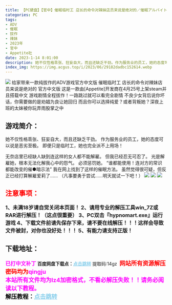 ```yaml
---
title: 【PC硬盘】【官中】催眠临时工 店长的命令对辣妹店员来说是绝对的／催眠アルバイト ～店員ギャルに店長命令は絶対だから～
categories: PC
tags:
- ADV
- 催眠
- 拔作
- 辣妹
- 2023年
- 官中
- Appetite社
date: 2023-1-14 8:01:00
description: 她不仅性格乖张、狂妄自大，而且还缺乏干劲。作为服务业的员工，她的态度可以说是恶劣至极。即便只是临时工，她也完全派不上用场！无奈店里已经缺人缺到连这样的女人都不能解雇。但我已经忍无可忍了。
index_img: https://img.acgus.top/i/2023/06/29182dadbc152614.webp
---
```

![](https://img.acgus.top/i/2023/06/29182dadbc152614.webp)
给家带来一款纯拔作的ADV游戏官方中文版
催眠临时工 店长的命令对辣妹店员来说是绝对的 官方中文版
这是一款由[Appetite]开发商在4月25号上架steam并且搭载中文
游戏剧情全程拔作！一路跳过就可以看完全剧情
不良少女背后说你坏话，你需要做的是劝娼为良让她回归
而且你可以选择纯爱？或者背叛她？深夜上班的太妹被你玩弄雨股掌之中

## 游戏简介：
她不仅性格乖张、狂妄自大，而且还缺乏干劲。
作为服务业的员工，她的态度可以说是恶劣至极。
即便只是临时工，她也完全派不上用场！

无奈店里已经缺人缺到连这样的女人都不能解雇。
但我已经忍无可忍了。
光是解雇她，根本无法化解我心中的怨气。
必须惩罚她。
“谁都能使用！连对方的常识都能改变的催●暗示法”
我在网上找到了这样的催眠方法。
虽然觉得很可疑，但反正已经打算解雇爱莉了……
（凡事要勇于尝试……明天就试一下吧！）
![](https://img.acgus.top/i/2023/06/735606bdd4152625.webp)
![](https://img.acgus.top/i/2023/06/73d465fb16152621.webp)
![](https://img.acgus.top/i/2023/06/9cf6c6ddb9152617.webp)





## <font color=#FF0000 >注意事项：</font>
<font size=3><b>1、未满18岁请自觉关闭本页面！
2、请用专业的解压工具win_7Z或RAR进行解压！（这点很重要）
3、PC双击『hypnomart.exe』运行游戏
4、下载文件前请先保存下来，请不要在线解压！！！这样会导致文件被封，对你也没好处！！！
5、有能力请支持正版！</b></font>

## 下载地址：
<font color=#FF00FF size=3><b>已打中文补丁</b></font>
<b>百度网盘下载点：</b><a href="https://pan.baidu.com/s/1FnidROjZZoUnMCMiOP0b3w?pwd=14gz" style="color: #87CEEB;"><b>点击跳转</b></a> 提取码:14gz
<a style="padding: 0" href="https://post.qingju.org/AD/"><img style="max-width:100%" src="https://img.acgus.top/i/2024/07/478f689b8021d8d499ab43d21acf137a.gif" alt=""></a>
<b><font color=#FF0000 size=4>网站所有资源解压密码均为</b></font><b><font color=#FF00FF size=4>qingju</font><font color=#FF0000 ></font></b><br><b><font color=#FF00FF size=4>本站所有文件均为lz4加密格式，不看必解压失败！！请务必阅读以下教程。</b></font><br><b><font color=#000 size=4>解压教程：</b><a href="https://post.qingju.org/tutorial/000/" style="color: #87CEEB;"><b>点击跳转</b></a>
